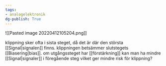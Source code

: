 ```yaml
---
tags: 
- analogelektronik
dg-publish: True
---
```

![[Pasted image 20220412105204.png]]

klippning sker ofta i sista steget, då det är där den största [[Signal|signalen]] finns. klippningen betsämmer slutstegets [[Biasering|bias]]. om utgångssteget har [[förstärkning]] kan man ha mindre [[Signal|signaler]] i föregående steg vilket ger mindre risk för klippning?